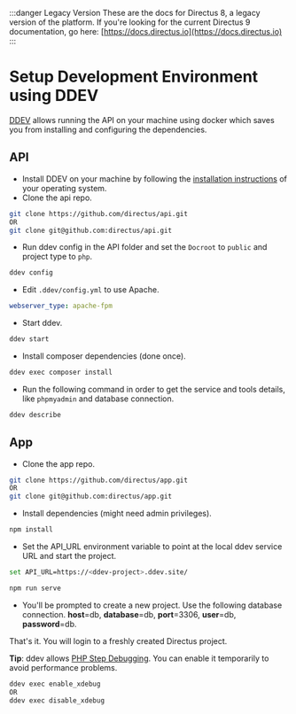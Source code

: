 :::danger Legacy Version
These are the docs for Directus 8, a legacy version of the platform. If you're looking for the current Directus 9 documentation, go here: [https://docs.directus.io](https://docs.directus.io)
:::

# Setup Development Environment using DDEV

[DDEV](https://ddev.readthedocs.io/en/stable/) allows running the API on your machine using docker which saves you from installing and configuring the dependencies.

## API

* Install DDEV on your machine by following the [installation instructions](https://ddev.readthedocs.io/en/stable/#installation) of your operating system.
* Clone the api repo.
```bash
git clone https://github.com/directus/api.git
OR
git clone git@github.com:directus/api.git
```
* Run ddev config in the API folder and set the `Docroot` to `public` and project type to `php`.
```bash
ddev config
```
* Edit `.ddev/config.yml` to use Apache. 
```yml
webserver_type: apache-fpm
```
* Start ddev.
```bash
ddev start
```
* Install composer dependencies (done once).
```bash
ddev exec composer install
```
* Run the following command in order to get the service and tools details, like `phpmyadmin` and database connection.
```bash
ddev describe
```


## App

* Clone the app repo.
```bash
git clone https://github.com/directus/app.git
OR
git clone git@github.com:directus/app.git
```
* Install dependencies (might need admin privileges).
```bash
npm install
```
* Set the API_URL environment variable to point at the local ddev service URL and start the project.
```bash
set API_URL=https://<ddev-project>.ddev.site/
```
```bash
npm run serve
```
* You'll be prompted to create a new project. Use the following database connection. **host**=db, **database**=db, **port**=3306, **user**=db, **password**=db.

That's it. You will login to a freshly created Directus project. 

**Tip**: ddev allows [PHP Step Debugging](https://ddev.readthedocs.io/en/stable/users/step-debugging/). You can enable it temporarily to avoid performance problems. 

```bash
ddev exec enable_xdebug 
OR 
ddev exec disable_xdebug
```
